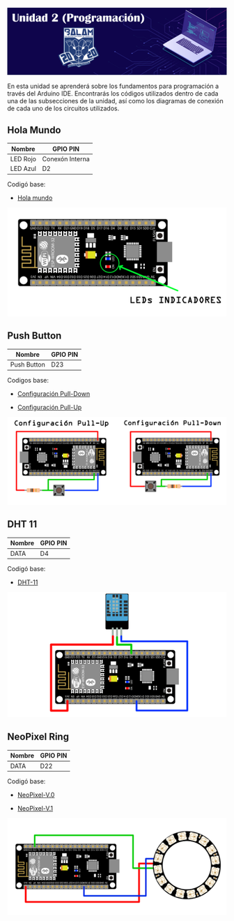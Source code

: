 [![Unidad 2](/Img/unidad2.png)](https://github.com/angelisidro/ESP32-BALAM2020/tree/master/Unidad-2 )

En esta unidad se aprenderá sobre los fundamentos para programación a través del Arduino IDE. Encontrarás los códigos utilizados dentro de cada una de las subsecciones de la unidad, así como los diagramas de conexión de cada uno de los circuitos utilizados.

## Hola Mundo

Nombre | GPIO PIN
--- | ---
LED Rojo | Conexón Interna
LED Azul | D2

Codigó base:

- [Hola mundo][HolaMundo]

[HolaMundo]: https://github.com/angelisidro/ESP32-BALAM2020/blob/master/Unidad-2/Codigos_base/hola-mundo-v1.ino

![](/Img/led.png)

## Push Button

Nombre | GPIO PIN
--- | ---
Push Button | D23

Codigos base:

- [Configuración Pull-Down][PullDown]

[PullDown]: https://github.com/angelisidro/ESP32-BALAM2020/blob/master/Unidad-2/Codigos_base/esp32-pb-conf-pulldown.ino

- [Configuración Pull-Up][PullUp]

[PullUp]: https://github.com/angelisidro/ESP32-BALAM2020/blob/master/Unidad-2/Codigos_base/esp32-pb-conf-pullup.ino

![](/Img/unidad2_push.png)

## DHT 11

Nombre | GPIO PIN
--- | ---
DATA | D4

Codigó base:

- [DHT-11][DHT-11]

[DHT-11]: https://github.com/angelisidro/ESP32-BALAM2020/blob/master/Unidad-2/Codigos_base/esp32-dht11-v1.ino

![](/Img/unidad2_dht.png)

## NeoPixel Ring

Nombre | GPIO PIN
--- | ---
DATA | D22

Codigó base:

- [NeoPixel-V.0][NeoPixel0]

[NeoPixel0]: https://github.com/angelisidro/ESP32-BALAM2020/blob/master/Unidad-2/Codigos_base/neopixel-v0.ino

- [NeoPixel-V.1][NeoPixel]

[NeoPixel]: https://github.com/angelisidro/ESP32-BALAM2020/blob/master/Unidad-2/Codigos_base/neopixel-v0-1.ino

![](/Img/unidad2_neo.png)